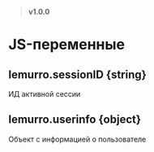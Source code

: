 > **v1.0.0**

# JS-переменные

## lemurro.sessionID {string}
ИД активной сессии

## lemurro.userinfo {object}
Объект с информацией о пользователе